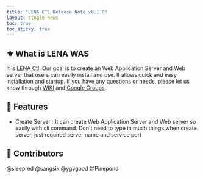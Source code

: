 ```yaml
---
title: "LENA CTL Release Note v0.1.0"
layout: single-news
toc: true
toc_sticky: true
---
```


## :fleur_de_lis: What is LENA WAS
It is [LENA Ctl](https://soltech.lgcns.com/lena). Our goal is to create an Web Application Server and Web server that users can easily install and use. It allows quick and easy installation and startup. If you have any questions or needs, please let us know through [WIKI](https://github.com/OpenLENA/lena-ctl/wiki) and [Google Groups](https://groups.google.com/g/lena-oe).

## :rainbow: Features
- Create Server : It can create Web Application Server and Web server so easily with cli command. Don't need to type in much things when create server, just required server name and service port

## :runner: Contributors
@sleepred @sangsik @ygygood @Pinepond 